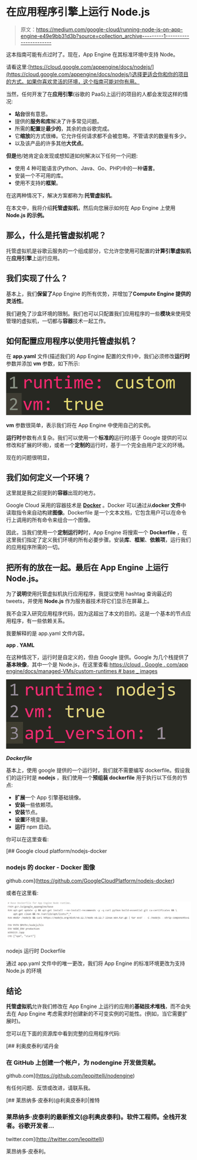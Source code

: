 # 在应用程序引擎上运行 Node.js

> 原文：<https://medium.com/google-cloud/running-node-js-on-app-engine-e49e9bb31d3b?source=collection_archive---------1----------------------->

这本指南可能有点过时了。现在，App Engine 在其标准环境中支持 Node。

请看这里:[https://cloud.google.com/appengine/docs/nodejs/](https://cloud.google.com/appengine/docs/nodejs/)选择更适合你和你的项目的方式。如果你喜欢灵活的环境，这个指南可能对你有用。

当然，任何开发了在**应用引擎**(谷歌的 PaaS)上运行的项目的人都会发现这样的情况:

*   **站台**很有意思。
*   提供的**服务和库**解决了许多常见问题。
*   所需的**配置**是**最少的**，其余的由谷歌完成。
*   它**缩放**的方式很棒。它允许任何请求都不会被忽略，不管请求的数量有多少。
*   以及该产品的许多其他**大优点**。

**但是**他/她肯定会发现或想知道如何解决以下任何一个问题:

*   使用 4 种可能语言(Python、Java、Go、PHP)中的一种**语言**。
*   安装一个不可用的库。
*   使用不支持的**框架**。

在这两种情况下，解决方案都称为:**托管虚拟机**。

在本文中，我将介绍**托管虚拟机**，然后向您展示如何在 App Engine 上使用 **Node.js 的示例。**

## 那么，什么是托管虚拟机呢？

托管虚拟机是谷歌云服务的一个组成部分，它允许您使用可配置的**计算引擎虚拟机**在**应用引擎**上运行应用。

## 我们实现了什么？

基本上，我们**保留了**App Engine 的所有优势，并增加了**Compute Engine 提供的灵活性**。

我们避免了沙盒环境的限制。我们也可以只配置我们应用程序的一些**模块**来使用受管理的虚拟机，一切都与**容器**技术一起工作。

## 如何配置应用程序以使用托管虚拟机？

在 **app.yaml** 文件(描述我们的 App Engine 配置的文件)中，我们必须修改**运行时**参数并添加 **vm** 参数，如下所示:

![](img/5cbe15d771fcda96d6bd9f3eee104618.png)

**vm** 参数很简单，表示我们将在 App Engine 中使用自己的实例。

**运行时**参数有点复杂。我们可以使用一个**标准的**运行时(基于 Google 提供的可以修改和扩展的环境)，或者一个**定制的**运行时，基于一个完全由用户定义的环境。

现在的问题很明显，

## 我们如何定义一个环境？

这里就是我之前提到的**容器**出现的地方。

Google Cloud 采用的容器技术是 [**Docker**](https://www.docker.com/) 。Docker 可以通过从**docker 文件**中读取指令来自动构建**图像**。Dockerfile 是一个文本文档，它包含用户可以在命令行上调用的所有命令来组合一个图像。

因此，当我们使用一个**定制运行时**时，App Engine 将搜索一个 **Dockerfile** ，在这里我们指定了定义我们环境的所有必要步骤。安装**库**、**框架**、**依赖项**，运行我们的应用程序所需的一切。

## 把所有的放在一起。最后在 App Engine 上运行 Node.js。

为了**说明**使用托管虚拟机执行应用程序，我提议使用 hashtag 查询最近的 tweets，并使用 **Node.js** 作为服务器技术将它们显示在屏幕上。

我不会深入研究应用程序代码，因为这超出了本文的目的。这是一个基本的节点应用程序，有一些依赖关系。

我要解释的是 app.yaml 文件内容。

**app . YAML**

在这种情况下，运行时是自定义的，但由 Google 提供。Google 为几个栈提供了**基本映像**，其中一个是 Node.js，在这里查看:[https://cloud . Google . com/app engine/docs/managed-VMs/custom-runtimes # base _ images](https://cloud.google.com/appengine/docs/managed-vms/custom-runtimes#base_images)

![](img/faae541885d15e67e1300f4367ded328.png)

***Dockerfile***

基本上，使用 google 提供的一个运行时，我们就不需要编写 dockerfile。假设我们的运行时是 **nodejs** ，我们使用一个**预组装 dockerfile** 用于执行以下任务的节点:

*   **扩展**一个 App 引擎基础镜像。
*   **安装**一些依赖项。
*   **安装**节点。
*   **设置**环境变量。
*   **运行** npm 启动。

你可以在这里查看:

[](https://github.com/GoogleCloudPlatform/nodejs-docker) [## Google cloud platform/nodejs-docker

### nodejs 的 docker - Docker 图像

github.com](https://github.com/GoogleCloudPlatform/nodejs-docker) 

或者在这里看:

![](img/21439d924a99ececd6cd0ac724cabea4.png)

nodejs 运行时 Dockerfile

通过 app.yaml 文件中的唯一更改，我们将 App Engine 的标准环境更改为支持 Node.js 的环境

## 结论

**托管虚拟机**允许我们修改在 App Engine 上运行的应用的**基础技术堆栈**，而不会失去在 App Engine 考虑需求时创建新的不可变实例的可能性。(例如，当它需要扩展时)。

您可以在下面的资源库中看到完整的应用程序代码:

[](https://github.com/leopittelli/nodengine) [## 利奥皮泰利/诺丹金

### 在 GitHub 上创建一个帐户，为 nodengine 开发做贡献。

github.com](https://github.com/leopittelli/nodengine) 

有任何问题、反馈或改进，请联系我。

[](http://twitter.com/leopittelli) [## 莱昂纳多·皮泰利(@利奥皮泰利)|推特

### 莱昂纳多·皮泰利的最新推文(@利奥皮泰利)。软件工程师。全栈开发者。谷歌开发者…

twitter.com](http://twitter.com/leopittelli) 

莱昂纳多·皮泰利。